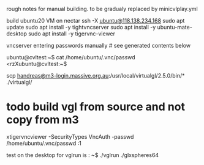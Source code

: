 rough notes for manual building. to be gradualy replaced by minicvlplay.yml

build ubuntu20 VM on nectar
ssh -X ubuntu@118.138.234.168
sudo apt update
sudo apt install -y tightvncserver
sudo apt install -y ubuntu-mate-desktop
sudo apt install -y tigervnc-viewer

vncserver  entering passwords manually # see generated contents  below

ubuntu@cvltest:~$ cat /home/ubuntu/.vnc/passwd                                                                        
<rzXubuntu@cvltest:~$ 

scp handreas@m3-login.massive.org.au:/usr/local/virtualgl/2.5.0/bin/* ./virtualgl/
# todo build vgl from source and not copy from m3

xtigervncviewer -SecurityTypes VncAuth -passwd /home/ubuntu/.vnc/passwd :1

test on the desktop for vglrun is :   ~$ ./vglrun ./glxspheres64


